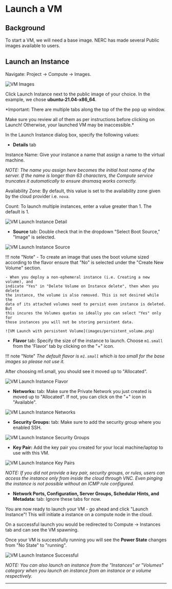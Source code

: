 # Launch a VM

## Background

To start a VM, we will need a base image.  NERC has made several Public images
available to users.

## Launch an Instance

Navigate: Project -> Compute -> Images.

![VM Images](images/vm_images.png)

Click Launch Instance next to the public image of your choice. In the example,
we chose **ubuntu-21.04-x86_64**.

*Important: There are multiple tabs along the top of the the pop up window.

Make sure you review all of them as per instructions before clicking on Launch!
Otherwise, your launched VM may be inaccessible.*

In the Launch Instance dialog box, specify the following values:

- **Details** tab

Instance Name: Give your instance a name that assign a name to the virtual machine.

*NOTE: The name you assign here becomes the initial host name of the server. If
the name is longer than 63 characters, the Compute service truncates it
automatically to ensure dnsmasq works correctly.*

Availability Zone: By default, this value is set to the availability zone given
by the cloud provider i.e. `nova`.

Count: To launch multiple instances, enter a value greater than 1. The default
is 1.

![VM Launch Instance Detail](images/vm_launch_details.png)

- **Source** tab: Double check that in the dropdown "Select Boot Source,"
"Image" is selected.

![VM Launch Instance Source](images/launch_source.png)

!!! note "Note"
    - To create an image that uses the boot volume sized according to the flavor
    ensure that "No" is selected under the "Create New Volume" section.

    - When you deploy a non-ephemeral instance (i.e. Creating a new volume), and
    indicate "Yes" in "Delete Volume on Instance delete", then when you delete
    the instance, the volume is also removed. This is not desired while the
    data of its attached volumes need to persist even instance is deleted. But
    this incures the Volumes quotas so ideally you can select "Yes" only for
    those instances you will not be storing persistent data.

    ![VM Launch with persistent Volume](images/persistent_volume.png)

- **Flavor** tab: Specify the size of the instance to launch. Choose `m1.small`
from the 'Flavor' tab by clicking on the "+" icon.

!!! note "Note"
    *The default flavor is `m1.small` which is too small for the base images*
    *so please not use it.*

After choosing m1.small, you should see it moved up to "Allocated".

![VM Launch Instance Flavor](images/launch_flavor.png)

- **Networks:** tab: Make sure the Private Network you just created is moved up
to "Allocated". If not, you can click on the "+" icon in "Available".

![VM Launch Instance Networks](images/launch_networks.png)

- **Security Groups:** tab: Make sure to add the security group where you
enabled SSH.

![VM Launch Instance Security Groups](images/launch_security_groups.png)

- **Key Pair:** Add the key pair you created for your local machine/laptop to
use with this VM.

![VM Launch Instance Key Pairs](images/launch_security_key_pairs.png)

*NOTE: If you did not provide a key pair, security groups, or rules, users can
access the instance only from inside the cloud through VNC. Even pinging the
instance is not possible without an ICMP rule configured.*

- **Network Ports, Configuration, Server Groups, Schedular Hints, and
Metadata:** tab: Ignore these tabs for now.

You are now ready to launch your VM - go ahead and click "Launch Instance"!
This will initiate a instance on a compute node in the cloud.

On a successful launch you would be redirected to Compute -> Instances tab and
can see the VM spawning.

Once your VM is successfully running you will see the **Power State** changes
from "No State" to "running".

![VM Launch Instance Successful](images/running_instance.png)

*NOTE: You can also launch an instance from the "Instances" or "Volumes"
category when you launch an instance from an instance or a volume respectively.*

---
